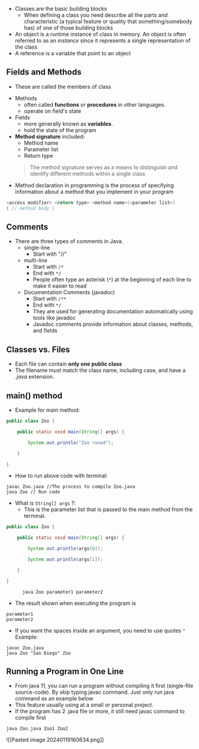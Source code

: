 + Classes are the basic building blocks
	+ When defining a class you need describe all the parts and characteristic (a typical feature or quality that something/somebody has) of one of those building blocks
+ An object is a runtime instance of class in memory. An object is often referred to as an *instance* since it represents a single representation of the class
+ A reference is a variable that point to an object 
## Fields and Methods
- These are called the members of class
+ Methods
	+ often called **functions** or **procedures** in other languages.
	+ operate on field's state
+ Fields
	+ more generally known as **variables**.
	+ hold the state of the program
+ **Method signature** included:
	+ Method name
	+ Parameter list
	+ Return type
	> The method signature serves as a means to distinguish and identify different methods within a single class
+ Method declaration in programming is the process of specifying information about a method that you implement in your program
```java
<access modifier> <return type> <method name>(<parameter list>) 
{ // method body }
```
## Comments
+ There are three types of comments in Java.
	+ single-line
		+ Start with "//"
	+ multi-line
		+ Start with `/*`
		+ End with `*/`
		+ People often type an asterisk (`*`) at the beginning of each line to make it easier to read
	+ Documentation Comments (javadoc)
		+ Start with `/**`
		+ End with `*/`
		+ They are used for generating documentation automatically using tools like javadoc
		+ Javadoc comments provide information about classes, methods, and fields
## Classes vs. Files
+ Each file can contain **only one public class** 
+ The filename must match the class name, including case, and have a *.java* extension.
## main() method
+ Example for main method:
```java
public class Zoo {

    public static void main(String[] args) {

        System.out.println("Zoo runed");

    }

}
```
+ How to run above code with terminal:
```terminal
javac Zoo.java //The process to compile Zoo.java
java Zoo // Run code
```
+ What is `String[] args` ?:
	+ This is the parameter list that is passed to the main method from the terminal.
```Java
public class Zoo {

    public static void main(String[] args) {

        System.out.println(args[0]);

        System.out.println(args[1]);

    }

}
```

``` terminal
	  java Zoo parameter1 parameter2
```
- The result shown when executing the program is
``` terminal
parameter1
parameter2
```
- If you want the spaces inside an argument, you need to use quotes `"`
	Example:
```terminal
javac Zoo.java
java Zoo "San Diego" Zoo
```
## Running a Program in One Line
+ From java 11, you can run a program without compiling it first (single-file source-code). By skip typing javac command. Just only run java command as an example below
+ This feature usually using at a small or personal project. 
+ If the program has 2 .java file or more, it still need javac command to compile first
```terminal
java Zoo.java Zoo1 Zoo2
```
![[Pasted image 20240119160634.png]]